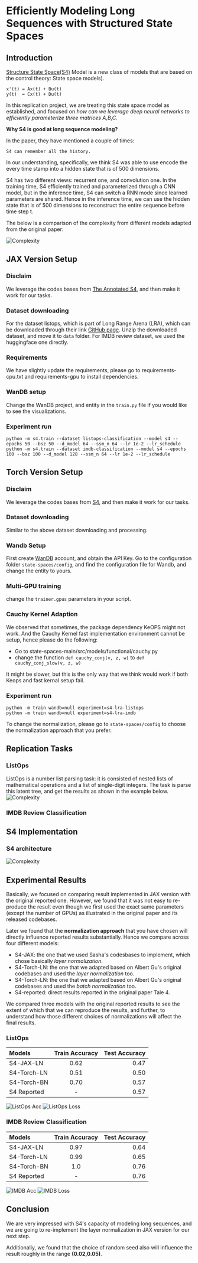 # Efficiently Modeling Long Sequences with Structured State Spaces

## Introduction

[Structure State Space(S4)](https://arxiv.org/pdf/2111.00396.pdf) Model is a new class of models that are based on the control theory: State space models). 

```
x'(t) = Ax(t) + Bu(t)
y(t)  = Cx(t) + Du(t)
```

In this replication project, we are treating this state space model as established, and focused on 
*how can we  leverage deep neural networks to efficiently parameterize three matrices A,B,C*.

**Why S4 is good at long sequence modeling?**

In the paper, they have mentioned a couple of times:
```
S4 can remember all the history. 
```
In our understanding, specifically, we think S4 was able to use 
encode the every time stamp into a hidden state that is of 500 dimensions. 

S4 has two different views: recurrent one, and convolution one. In the training time,
S4 efficiently trained and parameterized through a CNN model, 
but in the inference time, S4 can switch a RNN mode since learned parameters are shared. Hence in the inference time,
we can use the hidden state that is of 500 dimensions to reconstruct the entire sequence before time step t. 

The below is a comparison of the complexity from different models adapted from the original paper:

![Complexity](images/complexity_comparison.png )



## JAX Version Setup
### Disclaim
We leverage the codes bases from [The Annotated S4](https://srush.github.io/annotated-s4/), and then make it work for our tasks. 

### Dataset downloading
For the dataset listops, which is part of 
Long Range Arena (LRA), which can be downloaded through their link [GitHub page](https://github.com/google-research/long-range-arena). 
Unzip the downloaded dataset, and move it to ```data``` folder. 
For IMDB review dataset, we used the huggingface one directly. 

### Requirements
We have slightly update the requirements, please go to requirements-cpu.txt and requirements-gpu to install dependencies. 

### WanDB setup
Change the WanDB project, and entity in the ```train.py``` file if you would like to see the visualizations. 

### Experiment run
```
python -m s4.train --dataset listops-classification --model s4 --epochs 50 --bsz 50 --d_model 64 --ssm_n 64 --lr 1e-2 --lr_schedule
python -m s4.train --dataset imdb-classification --model s4 --epochs 100 --bsz 100 --d_model 128 --ssm_n 64 --lr 1e-2 --lr_schedule
```


## Torch Version Setup
### Disclaim
We leverage the codes bases from [S4](https://github.com/HazyResearch/state-spaces), and then make it work for our tasks. 

### Dataset downloading
Similar to the above dataset downloading and processing. 

### Wandb Setup
First create [WanDB](https://wandb.ai/site) account, and obtain the API Key. Go to the configuration folder ```state-spaces/config```, and find the configuration file
for Wandb, and change the entity to yours. 

### Multi-GPU training
change the ```trainer.gpus``` parameters in your script. 

### Cauchy Kernel Adaption
We observed that sometimes, the package dependency KeOPS might not work. 
And the Cauchy Kernel fast implementation environment cannot be setup, hence please do the following:

- Go to  state-spaces-main/src/models/functional/cauchy.py
- change the function ```def cauchy_conj(v, z, w)``` to ```def cauchy_conj_slow(v, z, w)```

It might be slower, but this is the only way that we think would work if both Keops and fast kernal setup fail. 

### Experiment run
```
python -m train wandb=null experiment=s4-lra-listops
python -m train wandb=null experiment=s4-lra-imdb
```
To change the normalization, please go to ```state-spaces/config``` to choose the normalization approach that you prefer. 

## Replication Tasks

### ListOps
ListOps is a number list parsing task:  it is consisted of nested lists of mathematical operations and a list of single-digit integers. The task is parse this latent tree, and get the results as shown in the example below. 
![Complexity](images/listops_example.png)

### IMDB Review Classification

## S4 Implementation

### S4 architecture
![Complexity](images/architecture_s4.png)

## Experimental Results
Basically, we focused on comparing result implemented in JAX version with the original reported one. However, we found that it was not easy to re-produce the result even though 
we first used the exact same parameters (except the number of GPUs) as illustrated in the original paper and its released codebases.

Later we found that the **normalization approach** that you have chosen will directly influence reported results substantially. Hence we compare across four different models:

- S4-JAX: the one that we used Sasha's codesbases to implement, which chose basically *layer normalization*. 
- S4-Torch-LN: the one that we adapted based on Albert Gu's original codebases and used the *layer normalization* too. 
- S4-Torch-LN: the one that we adapted based on Albert Gu's original codebases and used the *batch normalization* too. 
- S4-reported: direct results reported in the original paper Tale 4. 

We compared three models with the original reported results to see the extent of which that we can reproduce the results, and further, to understand how those different choices of normalizations 
will affect the final results. 

### ListOps
| Models   | Train Accuracy | Test Accuracy     |
| :---        |    :----:   |          ---: |
| S4-JAX-LN      |    0.62    |  0.47  |
| S4-Torch-LN  |     0.51   |    0.50 |
| S4-Torch-BN  |    0.70       |   0.57   |
| S4 Reported |     -    |   0.57    |

![ListOps Acc](images/listops_val_acc.png) ![ListOps Loss](images/listops_val_loss.png)

### IMDB Review Classification
| Models   | Train Accuracy | Test Accuracy     |
| :---        |    :----:   |          ---: |
| S4-JAX-LN      |   0.97     |  0.64  |
| S4-Torch-LN  |  0.99       |   0.65  |
| S4-Torch-BN  |    1.0     |   0.76  |
| S4 Reported |   -      |    0.76   |

![IMDB Acc](images/imdb_val_acc.png) ![IMDB Loss](images/imdb_val_loss.png)

## Conclusion
We are very impressed with S4's capacity of modeling long sequences, and we are going to re-implement the layer normalization in JAX version for our next step. 

Additionally, we found that the choice of random seed also will influence the result roughly in the range **(0.02,0.05)**.
